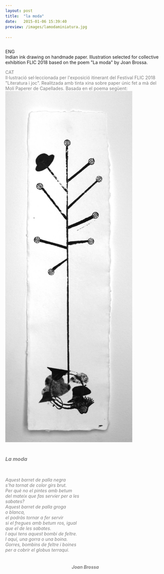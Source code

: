 ```yaml
---
layout: post
title:  "la moda"
date:   2015-01-06 15:39:40
preview: /images/lamodaminiatura.jpg

---
```

<div class="row">

<div class="column">

ENG<br>
Indian ink drawing on handmade paper. Illustration selected for collective exhibition FLIC 2018 based on the poem "La moda" by Joan Brossa.<br>
</div>

  <div class="column">
  <font color="#808080">
  CAT<br>
  Il·lustració sel·leccionada per l'exposició itinerant del Festival FLIC 2018 "Literatura i joc". Realitzada amb tinta xina sobre paper únic fet a mà del Molí Paperer de Capellades. Basada en el poema següent:</font>

</div>



 </div>


<div class="row">

<div class="column">
 <img src="/images/lamoda.jpg" alt="drawing" width="400">

</div>
 <div class="column"><br>

<font color="#808080"><i><h3>La moda</h3><br>

Aquest barret de palla negra<br>
s’ha tornat de color girs brut.<br>
Per què no el pintes amb betum<br>
del mateix que fas servier per a les<br>
sabates?<br>
Aquest barret de palla groga<br>
o blanca,<br>
el podràs tornar a fer servir<br>
si el fregues amb betum ros, igual<br>
que el de les sabates.<br>
I aqui tens aquest bombi de feltre.<br>
I aqui, una gorra o una boina.<br>
Gorres, bombins de feltre i boines<br>
per a cobrir el globus terraqui.<br><br>
<h5 align="center">Joan Brossa</h5></i></font>
</div>
</div>
